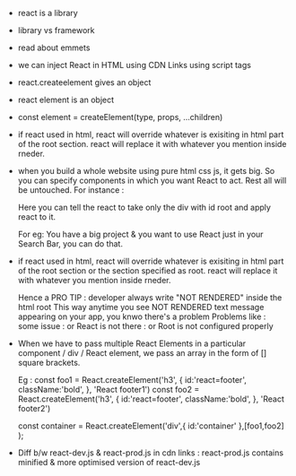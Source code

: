 - react is a library
- library vs framework
- read about emmets
- we can inject React in HTML using CDN Links using script tags
- react.createelement gives an object
- react element is an object
- const element = createElement(type, props, ...children)

- if react used in html, react will override whatever is exisiting in html part of the root section. react will replace it with whatever you mention inside rneder.
- when you build a whole website using pure html css js, it gets big. So you can specify components in which you want React to act. Rest all will be untouched.
    For instance :
        <div id="header" />
        <div id="root" />
        <div id="footer" />
    Here you can tell the react to take only the div with id root and apply react to it.

    For eg: You have a big project & you want to use React just in your Search Bar, you can do that.

-   if react used in html, react will override whatever is exisiting in html part of the root section or the section specified as root. react will replace it with whatever you mention inside rneder.
        
    Hence a PRO TIP : developer always write "NOT RENDERED" inside the html root
    This way anytime you see NOT RENDERED text message appearing on your app, you knwo there's a problem
    Problems like : some issue : or React is not there : or Root is not configured properly

- When we have to pass multiple React Elements in a particular component / div / React element, we pass an array in the form of [] square brackets.

    Eg : 
    const foo1 = React.createElement('h3', {
        id:'react=footer',
        className:'bold',
    }, 'React footer1')
    const foo2 = React.createElement('h3', {
        id:'react=footer',
        className:'bold',
    }, 'React footer2')

    const container = React.createElement('div',{
        id:'container'
    },[foo1,foo2] );

- Diff b/w react-dev.js & react-prod.js in cdn links : react-prod.js contains minified & more optimised version of react-dev.js
